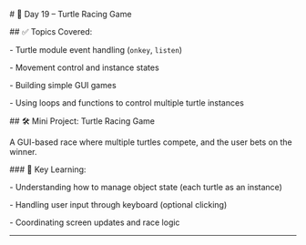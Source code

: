 \# 🏁 Day 19 – Turtle Racing Game



\## ✅ Topics Covered:

\- Turtle module event handling (`onkey`, `listen`)

\- Movement control and instance states

\- Building simple GUI games

\- Using loops and functions to control multiple turtle instances



\## 🛠️ Mini Project: Turtle Racing Game  

A GUI-based race where multiple turtles compete, and the user bets on the winner.



\### 🧠 Key Learning:

\- Understanding how to manage object state (each turtle as an instance)  

\- Handling user input through keyboard (optional clicking)  

\- Coordinating screen updates and race logic



---





